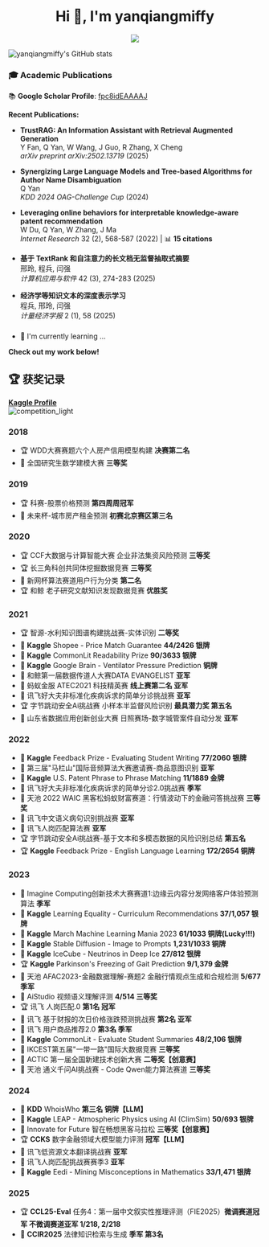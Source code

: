 <h1 align="center">Hi 👋, I'm yanqiangmiffy</h1>
<p align="center"> 
  <img src="https://profile-counter.glitch.me/yanqiangmiffy/count.svg" />
</p>

![yanqiangmiffy's GitHub stats](https://github-readme-stats.vercel.app/api?username=yanqiangmiffy&show_icons=true&theme=aura)

### 🎓 Academic Publications
📚 **Google Scholar Profile**: [fpc8idEAAAAJ](https://scholar.google.com/citations?user=fpc8idEAAAAJ&hl=en)

**Recent Publications:**
- **TrustRAG: An Information Assistant with Retrieval Augmented Generation**  
  Y Fan, Q Yan, W Wang, J Guo, R Zhang, X Cheng  
  *arXiv preprint arXiv:2502.13719* (2025)

- **Synergizing Large Language Models and Tree-based Algorithms for Author Name Disambiguation**  
  Q Yan  
  *KDD 2024 OAG-Challenge Cup* (2024)

- **Leveraging online behaviors for interpretable knowledge-aware patent recommendation**  
  W Du, Q Yan, W Zhang, J Ma  
  *Internet Research* 32 (2), 568-587 (2022) | 📊 **15 citations**

- **基于 TextRank 和自注意力的长文档无监督抽取式摘要**  
  邢玲, 程兵, 闫强  
  *计算机应用与软件* 42 (3), 274-283 (2025)

- **经济学等知识文本的深度表示学习**  
  程兵, 邢玲, 闫强  
  *计量经济学报* 2 (1), 58 (2025)

###
- 🌱 I'm currently learning ...

<strong>Check out my work below!</strong>

## 🏆 获奖记录

**[Kaggle Profile](https://www.kaggle.com/quincyqiang)**  
![competition_light](https://road-to-kaggle-grandmaster.vercel.app/api/badges/quincyqiang/competition/light)

### 2018
- 🏆 WDD大赛赛题六个人房产信用模型构建 **决赛第二名**
- 🥉 全国研究生数学建模大赛 **三等奖**

### 2019
- 🏆 科赛-股票价格预测 **第四周周冠军**
- 🥉 未来杯-城市房产租金预测 **初赛北京赛区第三名**

### 2020
- 🏆 CCF大数据与计算智能大赛 企业非法集资风险预测 **三等奖**
- 🏆 长三角科创共同体挖掘数据竞赛 **三等奖**
- 🥈 新网杯算法赛道用户行为分类 **第二名**
- 🏆 和鲸 老子研究文献知识发现数据竞赛 **优胜奖**

### 2021
- 🏆 智源-水利知识图谱构建挑战赛-实体识别 **二等奖**
- 🥈 **Kaggle** Shopee - Price Match Guarantee **44/2426 银牌**
- 🥈 **Kaggle** CommonLit Readability Prize **90/3633 银牌**
- 🥉 **Kaggle** Google Brain - Ventilator Pressure Prediction **铜牌**
- 🥈 和鲸第一届数据传道人大赛DATA EVANGELIST **亚军**
- 🥈 蚂蚁金服 ATEC2021 科技精英赛 **线上赛第二名 亚军**
- 🥈 讯飞好大夫非标准化疾病诉求的简单分诊挑战赛 **亚军**
- 🏆 字节跳动安全Ai挑战赛 小样本半监督风险识别 **最具潜力奖 第五名**
- 🥈 山东省数据应用创新创业大赛 日照赛场-数字城管案件自动分发 **亚军**

### 2022
- 🥈 **Kaggle** Feedback Prize - Evaluating Student Writing **77/2060 银牌**
- 🥈 第三届"马栏山"国际音频算法大赛邀请赛-商品意图识别 **亚军**
- 🏅 **Kaggle** U.S. Patent Phrase to Phrase Matching **11/1889 金牌**
- 🥉 讯飞好大夫非标准化疾病诉求的简单分诊2.0挑战赛 **季军**
- 🥉 天池 2022 WAIC 黑客松蚂蚁财富赛道：行情波动下的金融问答挑战赛 **三等奖**
- 🥈 讯飞中文语义病句识别挑战赛 **亚军**
- 🥈 讯飞人岗匹配算法赛 **亚军**
- 🏆 字节跳动安全Ai挑战赛-基于文本和多模态数据的风险识别总结 **第五名**
- 🏆 **Kaggle** Feedback Prize - English Language Learning **172/2654 铜牌**

### 2023
- 🥉 Imagine Computing创新技术大赛赛道1:边缘云内容分发网络客户体验预测算法 **季军**
- 🥉 **Kaggle** Learning Equality - Curriculum Recommendations **37/1,057 银牌**
- 🥉 **Kaggle** March Machine Learning Mania 2023 **61/1033 铜牌(Lucky!!!)**
- 🥉 **Kaggle** Stable Diffusion - Image to Prompts **1,231/1033 铜牌**
- 🥈 **Kaggle** IceCube - Neutrinos in Deep Ice **27/812 银牌**
- 🏆 **Kaggle** Parkinson's Freezing of Gait Prediction **9/1,379 金牌**
- 🥉 天池 AFAC2023-金融数据理解-赛题2 金融行情观点生成和合规检测 **5/677 季军**
- 🥉 AiStudio 视频语义理解评测 **4/514 三等奖**
- 🏆 讯飞 人岗匹配.0 **第1名 冠军**
- 🥈 讯飞 基于财报的次日价格涨跌预测挑战赛 **第2名 亚军**
- 🥉 讯飞 用户商品推荐2.0 **第3名 季军**
- 🥈 **Kaggle** CommonLit - Evaluate Student Summaries **48/2,106 银牌**
- 🥉 IKCEST第五届"一带一路"国际大数据竞赛 **三等奖**
- 🥉 ACTIC 第一届全国新建技术创新大赛 **二等奖【创意赛】**
- 🥉 天池 通义千问AI挑战赛 - Code Qwen能力算法赛道 **三等奖**

### 2024
- 🥉 **KDD** WhoisWho **第三名 铜牌【LLM】**
- 🥈 **Kaggle** LEAP - Atmospheric Physics using AI (ClimSim) **50/693 银牌**
- 🥉 Innovate for Future 智在畅想黑客马拉松 **三等奖【创意赛】**
- 🏆 **CCKS** 数字金融领域大模型能力评测 **冠军【LLM】**
- 🥈 讯飞低资源文本翻译挑战赛 **亚军**
- 🥈 讯飞人岗匹配挑战赛赛季3 **亚军**
- 🥈 **Kaggle** Eedi - Mining Misconceptions in Mathematics **33/1,471 银牌**

### 2025
- 🏆 **CCL25-Eval** 任务4：第一届中文叙实性推理评测（FIE2025）**微调赛道冠军 不微调赛道亚军 1/218, 2/218**
- 🥉 **CCIR2025** 法律知识检索与生成 **季军 第3名**
